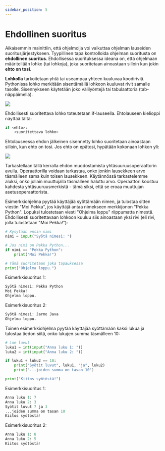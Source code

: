 ```yaml
---
sidebar_position: 5
---
```

<style type="text/css">
  img {
    background-color: #ffff;
  }
</style>

# Ehdollinen suoritus

Aikaisemmin mainittiin, että ohjelmoija voi vaikuttaa ohjelman lauseiden suoritusjärjestykseen. Tyypillinen tapa kontrolloida ohjelman suoritusta on **ehdollinen suoritus**. Ehdollisessa suorituksessa ideana on, että ohjelmaan määritellään lohko (tai lohkoja), joka suoritetaan ainoastaan silloin kun jokin **ehto on tosi**.

**Lohkolla** tarkoitetaan yhtä tai useampaa yhteen kuuluvaa koodiriviä. Pythonissa lohko merkitään sisentämällä lohkoon kuuluvat rivit samalle tasolle. Sisennykseen käytetään joko välilyöntejä tai tabulaattoria (tab-näppäimellä).

![](/img/img-fi/w1-4.png)

Ehdollisesti suoritettava lohko toteutetaan if-lauseella. Ehtolauseen kielioppi näyttää tältä:

```python 
if <ehto>:
    <suoritettava lohko>
 ```

Ehtolauseessa ehdon jälkeinen sisennetty lohko suoritetaan ainoastaan silloin, kun ehto on tosi. Jos ehto on epätosi, hypätään kokonaan lohkon yli:

![](/img/img-fi/w1-5.png)

Tarkastellaan tällä kerralla ehdon muodostamista yhtäsuuruusoperaattorin avulla. Operaattorilla voidaan tarkastaa, onko jonkin lausekkeen arvo täsmälleen sama kuin toisen lausekkeen. Käytännössä tarkastelemme aluksi, onko jollain muuttujalla täsmälleen haluttu arvo. Operaattori koostuu kahdesta yhtäsuuruusmerkistä - tämä siksi, että se eroaa muuttujan asetusoperaattorista.

Esimerkkiohjelma pyytää käyttäjää syöttämään nimen, ja tulostaa sitten viestin "Moi Pekka", jos käyttäjä antaa nimekseen merkkijonon "Pekka Python". Lopuksi tulostetaan viesti "Ohjelma loppu" riippumatta nimestä. Ehdollisesti suoritettavaan lohkoon kuuluu siis ainoastaan yksi rivi (eli rivi, jolla tulostetaan "Moi Pekka!"):

```python 
# Kysytään ensin nimi
nimi = input("Syötä nimesi: ")

# Jos nimi on Pekka Python...
if nimi == "Pekka Python":
    print("Moi Pekka!")

# Tämä suoritetaan joka tapauksessa
print("Ohjelma loppu.")
 ```

Esimerkkisuoritus 1:
```python 
Syötä nimesi: Pekka Python
Moi Pekka!
Ohjelma loppu.
 ```

Esimerkkisuoritus 2:
```python 
Syötä nimesi: Jarmo Java
Ohjelma loppu.
 ```

Toinen esimerkkiohjelma pyytää käyttäjää syöttämään kaksi lukua ja tulostaa tiedon siitä, onko lukujen summa täsmälleen 10:

```python 
# Lue luvut
luku1 = int(input("Anna luku 1: "))
luku2 = int(input("Anna luku 2: "))

if luku1 + luku2 == 10:
    print("Syötit luvut", luku1, "ja", luku2)
    print("...joiden summa on tasan 10")

print("Kiitos syötöstä!")
 ```

Esimerkkisuoritus 1:
```python 
Anna luku 1: 7
Anna luku 2: 3
Syötit luvut 7 ja 3
...joiden summa on tasan 10
Kiitos syötöstä!
 ```

Esimerkkisuoritus 2:
```python 
Anna luku 1: 8
Anna luku 2: 5
Kiitos syötöstä!
 ```